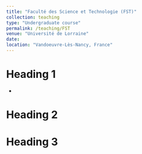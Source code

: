 ```yaml
---
title: "Faculté des Science et Technologie (FST)"
collection: teaching
type: "Undergraduate course"
permalink: /teaching/FST
venue: "Université de Lorraine"
date: 
location: "Vandoeuvre-Lès-Nancy, France"
---
```


Heading 1
======

*

Heading 2
======

Heading 3
======